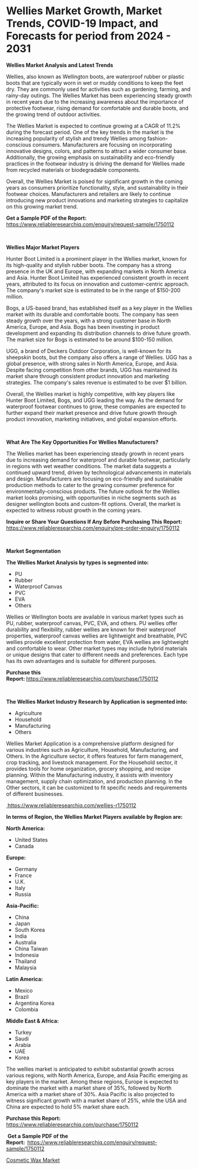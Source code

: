 <p><h1>Wellies Market Growth, Market Trends, COVID-19 Impact, and Forecasts for period from 2024 - 2031</h1></p><p><strong>Wellies Market Analysis and Latest Trends</strong></p>
<p><p>Wellies, also known as Wellington boots, are waterproof rubber or plastic boots that are typically worn in wet or muddy conditions to keep the feet dry. They are commonly used for activities such as gardening, farming, and rainy-day outings. The Wellies Market has been experiencing steady growth in recent years due to the increasing awareness about the importance of protective footwear, rising demand for comfortable and durable boots, and the growing trend of outdoor activities.</p><p>The Wellies Market is expected to continue growing at a CAGR of 11.2% during the forecast period. One of the key trends in the market is the increasing popularity of stylish and trendy Wellies among fashion-conscious consumers. Manufacturers are focusing on incorporating innovative designs, colors, and patterns to attract a wider consumer base. Additionally, the growing emphasis on sustainability and eco-friendly practices in the footwear industry is driving the demand for Wellies made from recycled materials or biodegradable components.</p><p>Overall, the Wellies Market is poised for significant growth in the coming years as consumers prioritize functionality, style, and sustainability in their footwear choices. Manufacturers and retailers are likely to continue introducing new product innovations and marketing strategies to capitalize on this growing market trend.</p></p>
<p><strong>Get a Sample PDF of the Report:&nbsp;</strong> <a href="https://www.reliableresearchiq.com/enquiry/request-sample/1750112">https://www.reliableresearchiq.com/enquiry/request-sample/1750112</a></p>
<p>&nbsp;</p>
<p><strong>Wellies Major Market Players</strong></p>
<p><p>Hunter Boot Limited is a prominent player in the Wellies market, known for its high-quality and stylish rubber boots. The company has a strong presence in the UK and Europe, with expanding markets in North America and Asia. Hunter Boot Limited has experienced consistent growth in recent years, attributed to its focus on innovation and customer-centric approach. The company's market size is estimated to be in the range of $150-200 million.</p><p>Bogs, a US-based brand, has established itself as a key player in the Wellies market with its durable and comfortable boots. The company has seen steady growth over the years, with a strong customer base in North America, Europe, and Asia. Bogs has been investing in product development and expanding its distribution channels to drive future growth. The market size for Bogs is estimated to be around $100-150 million.</p><p>UGG, a brand of Deckers Outdoor Corporation, is well-known for its sheepskin boots, but the company also offers a range of Wellies. UGG has a global presence, with strong sales in North America, Europe, and Asia. Despite facing competition from other brands, UGG has maintained its market share through consistent product innovation and marketing strategies. The company's sales revenue is estimated to be over $1 billion.</p><p>Overall, the Wellies market is highly competitive, with key players like Hunter Boot Limited, Bogs, and UGG leading the way. As the demand for waterproof footwear continues to grow, these companies are expected to further expand their market presence and drive future growth through product innovation, marketing initiatives, and global expansion efforts.</p></p>
<p>&nbsp;</p>
<p><strong>What Are The Key Opportunities For Wellies Manufacturers?</strong></p>
<p><p>The Wellies market has been experiencing steady growth in recent years due to increasing demand for waterproof and durable footwear, particularly in regions with wet weather conditions. The market data suggests a continued upward trend, driven by technological advancements in materials and design. Manufacturers are focusing on eco-friendly and sustainable production methods to cater to the growing consumer preference for environmentally-conscious products. The future outlook for the Wellies market looks promising, with opportunities in niche segments such as designer wellington boots and custom-fit options. Overall, the market is expected to witness robust growth in the coming years.</p></p>
<p><strong>Inquire or Share Your Questions If Any Before Purchasing This Report:</strong> <a href="https://www.reliableresearchiq.com/enquiry/pre-order-enquiry/1750112">https://www.reliableresearchiq.com/enquiry/pre-order-enquiry/1750112</a></p>
<p>&nbsp;</p>
<p><strong>Market Segmentation</strong></p>
<p><strong>The Wellies Market Analysis by types is segmented into:</strong></p>
<p><ul><li>PU</li><li>Rubber</li><li>Waterproof Canvas</li><li>PVC</li><li>EVA</li><li>Others</li></ul></p>
<p><p>Wellies or Wellington boots are available in various market types such as PU, rubber, waterproof canvas, PVC, EVA, and others. PU wellies offer durability and flexibility, rubber wellies are known for their waterproof properties, waterproof canvas wellies are lightweight and breathable, PVC wellies provide excellent protection from water, EVA wellies are lightweight and comfortable to wear. Other market types may include hybrid materials or unique designs that cater to different needs and preferences. Each type has its own advantages and is suitable for different purposes.</p></p>
<p><strong>Purchase this Report:&nbsp;</strong><a href="https://www.reliableresearchiq.com/purchase/1750112">https://www.reliableresearchiq.com/purchase/1750112</a></p>
<p>&nbsp;</p>
<p><strong>The Wellies Market Industry Research by Application is segmented into:</strong></p>
<p><ul><li>Agriculture</li><li>Household</li><li>Manufacturing</li><li>Others</li></ul></p>
<p><p>Wellies Market Application is a comprehensive platform designed for various industries such as Agriculture, Household, Manufacturing, and Others. In the Agriculture sector, it offers features for farm management, crop tracking, and livestock management. For the Household sector, it provides tools for home organization, grocery shopping, and recipe planning. Within the Manufacturing industry, it assists with inventory management, supply chain optimization, and production planning. In the Other sectors, it can be customized to fit specific needs and requirements of different businesses.</p></p>
<p><a href="https://www.reliableresearchiq.com/wellies-r1750112">&nbsp;https://www.reliableresearchiq.com/wellies-r1750112</a></p>
<p><strong>In terms of Region, the Wellies Market Players available by Region are:</strong></p>
<p>
    <p> <strong> North America: </strong>
        <ul>
            <li>United States</li>
            <li>Canada</li>
        </ul>
        </p> 
    <p> <strong> Europe: </strong>
        <ul>
            <li>Germany</li>
            <li>France</li>
            <li>U.K.</li>
            <li>Italy</li>
            <li>Russia</li>
        </ul>
        </p> 
    <p> <strong> Asia-Pacific: </strong>
        <ul>
            <li>China</li>
            <li>Japan</li>
            <li>South Korea</li>
            <li>India</li>
            <li>Australia</li>
            <li>China Taiwan</li>
            <li>Indonesia</li>
            <li>Thailand</li>
            <li>Malaysia</li>
        </ul>
        </p> 
    <p> <strong> Latin America: </strong>
        <ul>
            <li>Mexico</li>
            <li>Brazil</li>
            <li>Argentina Korea</li>
            <li>Colombia</li>
        </ul>
        </p> 
    <p> <strong> Middle East & Africa: </strong>
        <ul>
            <li>Turkey</li>
            <li>Saudi</li>
            <li>Arabia</li>
            <li>UAE</li>
            <li>Korea</li>
        </ul>
    </p>
    </p>
<p><p>The wellies market is anticipated to exhibit substantial growth across various regions, with North America, Europe, and Asia Pacific emerging as key players in the market. Among these regions, Europe is expected to dominate the market with a market share of 35%, followed by North America with a market share of 30%. Asia Pacific is also projected to witness significant growth with a market share of 25%, while the USA and China are expected to hold 5% market share each.</p></p>
<p><strong>Purchase this Report: </strong><a href="https://www.reliableresearchiq.com/purchase/1750112">https://www.reliableresearchiq.com/purchase/1750112</a></p>
<p>&nbsp;<strong>Get a Sample PDF of the Report:&nbsp;&nbsp;</strong><a href="https://www.reliableresearchiq.com/enquiry/request-sample/1750112">https://www.reliableresearchiq.com/enquiry/request-sample/1750112</a></p>
<p><strong></strong></p>
<p><p><a href="https://view.publitas.com/reportprime-1/cosmetic-wax-market-industry-trends-and-forecast-for-period-from-2024-to-2031/">Cosmetic Wax Market</a></p></p>